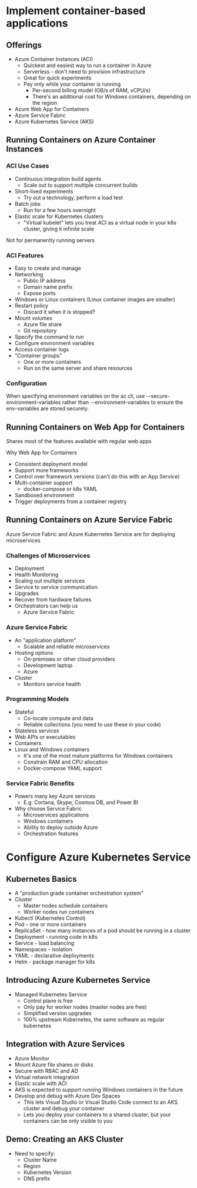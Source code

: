 # Implement container-based applications

## Offerings

- Azure Container Instances (ACI)
  - Quickest and easiest way to run a container in Azure
  - Serverless - don't need to provision infrastructure
  - Great for quick experiments
  - Pay only while your container is running
    - Per-second billing model (GB/s of RAM, vCPU/s)
	- There's an additional cost for Windows containers, depending on the region
- Azure Web App for Containers
- Azure Service Fabric
- Azure Kubernetes Service (AKS)

## Running Containers on Azure Container Instances

### ACI Use Cases

- Continuous integration build agents
  - Scale out to support multiple concurrent builds
- Short-lived experiments
  - Try out a technology, perform a load test
- Batch jobs
  - Run for a few hours overnight
- Elastic scale for Kubernetes clusters
  - "Virtual kubelet" lets you treat ACI as a virtual node in your k8s cluster, giving it infinite scale

Not for permanently running servers

### ACI Features

- Easy to create and manage
- Networking
  - Public IP address
  - Domain name prefix
  - Expose ports
- Windows or Linux containers (Linux container images are smaller)
- Restart policy 
  - Discard it when it is stopped?
- Mount volumes
  - Azure file share
  - Git repository
- Specify the command to run
- Configure environment variables
- Access container logs
- "Container groups"
  - One or more containers
  - Run on the same server and share resources

### Configuration

When specifying environment variables on the az cli, use --secure-environment-variables rather than --environment-variables to ensure the env-variables are stored securely.

## Running Containers on Web App for Containers

Shares most of the features available with regular web apps

Why Web App for Containers

- Consistent deployment model
- Support more frameworks
- Control over framework versions (can't do this with an App Service)
- Multi-container support
  - docker-compose or k8s YAML
- Sandboxed environment
- Trigger deployments from a container registry

## Running Containers on Azure Service Fabric

Azure Service Fabric and Azure Kubernetes Service are for deploying microservices

### Challenges of Microservices

- Deployment
- Health Monitoring
- Scaling out multiple services
- Service to service communication
- Upgrades
- Recover from hardware failures
- Orchestrators can help us
  - Azure Service Fabric

### Azure Service Fabric

- An "application platform"
  - Scalable and reliable microservices
- Hosting options
  - On-premises or other cloud providers
  - Development laptop
  - Azure
- Cluster
  - Monitors service health

### Programming Models

- Stateful
  - Co-locate compute and data
  - Reliable collections (you need to use these in your code)
 - Stateless services
  - Web APIs or executables
  - Containers
- Linux and Windows containers
  - It's one of the most mature platforms for Windows containers
  - Constrain RAM and CPU allocation
  - Docker-compose YAML support
		
### Service Fabric Benefits

- Powers many key Azure services
  - E.g. Cortana, Skype, Cosmos DB, and Power BI
- Why choose Service Fabric
  - Microservices applications
  - Windows containers
  - Ability to deploy outside Azure
  - Orchestration features


# Configure Azure Kubernetes Service

## Kubernetes Basics

- A "production grade container orchestration system"
- Cluster
  - Master nodes schedule containers
  - Worker nodes run containers
- Kubectl (Kubernetes Control)
- Pod - one or more containers
- ReplicaSet - how many instances of a pod should be running in a cluster
- Deployment - running code in k8s
- Service - load balancing
- Namespaces - isolation
- YAML - declarative deployments
- Helm - package manager for k8s

## Introducing Azure Kubernetes Service

- Managed Kubernetes Service
  - Control plane is free
  - Only pay for worker nodes (master nodes are free)
  - Simplified version upgrades
  - 100% upstream Kubernetes, the same software as regular kubernetes

## Integration with Azure Services

- Azure Monitor
- Mount Azure file shares or disks
- Secure with RBAC and AD
- Virtual network integration
- Elastic scale with ACI
- AKS is expected to support running Windows containers in the future
- Develop and debug with Azure Dev Spaces
  - This lets Visual Studio or Visual Studio Code connect to an AKS cluster and debug your container 
  - Lets you deploy your containers to a shared cluster, but your containers can be only visible to you

## Demo: Creating an AKS Cluster

- Need to specify:
  - Cluster Name
  - Region
  - Kubernetes Version
  - DNS prefix
